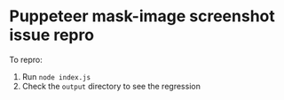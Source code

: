 # Puppeteer mask-image screenshot issue repro

To repro:
1. Run `node index.js`
2. Check the `output` directory to see the regression
